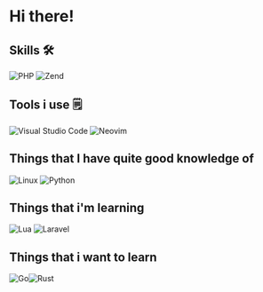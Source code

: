 # Hi there! <img src="https://media.giphy.com/media/hvRJCLFzcasrR4ia7z/giphy.gif" width="4px">

## Skills 🛠
![PHP](https://img.shields.io/badge/php-%23777BB4.svg?style=for-the-badge&logo=php&logoColor=white) ![Zend](https://img.shields.io/badge/Zend-fff?style=for-the-badge&logo=zend&logoColor=0679EA)

## Tools i use 🗒️
![Visual Studio Code](https://img.shields.io/badge/Visual%20Studio%20Code-0078d7.svg?style=for-the-badge&logo=visual-studio-code&logoColor=white) ![Neovim](https://img.shields.io/badge/NeoVim-%2357A143.svg?&style=for-the-badge&logo=neovim&logoColor=white)

## Things that I have quite good knowledge of
![Linux](https://img.shields.io/badge/Linux-FCC624?style=for-the-badge&logo=linux&logoColor=black) ![Python](https://img.shields.io/badge/Python-3776AB?style=for-the-badge&logo=python&logoColor=white)

## Things that i'm learning
![Lua](https://img.shields.io/badge/lua-%232C2D72.svg?style=for-the-badge&logo=lua&logoColor=white) ![Laravel](https://img.shields.io/badge/laravel-%23FF2D20.svg?style=for-the-badge&logo=laravel&logoColor=white)

## Things that i want to learn
![Go](https://img.shields.io/badge/go-%2300ADD8.svg?style=for-the-badge&logo=go&logoColor=white)![Rust](https://img.shields.io/badge/rust-%23000000.svg?style=for-the-badge&logo=rust&logoColor=white) 
